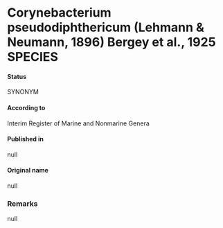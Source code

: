 # Corynebacterium pseudodiphthericum (Lehmann & Neumann, 1896) Bergey et al., 1925 SPECIES

#### Status
SYNONYM

#### According to
Interim Register of Marine and Nonmarine Genera

#### Published in
null

#### Original name
null

### Remarks
null
